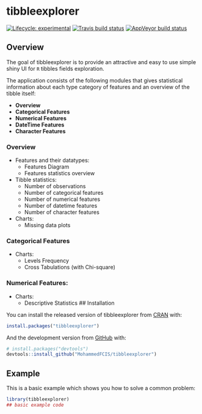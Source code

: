 
<!-- README.md is generated from README.Rmd. Please edit that file -->

# tibbleexplorer

<!-- badges: start -->

[![Lifecycle:
experimental](https://img.shields.io/badge/lifecycle-experimental-orange.svg)](https://www.tidyverse.org/lifecycle/#experimental)
[![Travis build
status](https://travis-ci.org/MohammedFCIS/tibbleexplorer.svg?branch=master)](https://travis-ci.org/MohammedFCIS/tibbleexplorer)
[![AppVeyor build
status](https://ci.appveyor.com/api/projects/status/github/MohammedFCIS/tibbleexplorer?branch=master&svg=true)](https://ci.appveyor.com/project/MohammedFCIS/tibbleexplorer)
<!-- badges: end -->

## Overview

The goal of tibbleexplorer is to provide an attractive and easy to use
simple shiny UI for `R` tibbles fields exploration.

The application consists of the following modules that gives statistical
information about each type category of features and an overview of the
tibble itself:

  - **Overview** <!-- insert a screenshot here -->
  - **Categorical Features** <!-- insert a screenshot here -->
  - **Numerical Features** <!-- insert a screenshot here -->
  - **DateTime Features** <!-- insert a screenshot here -->
  - **Character Features**
<!-- insert a screenshot here -->

### Overview

<!-- shiny dashboard https://rstudio.github.io/shinydashboard/structure.html#boxes -->

<!-- controls to use https://github.com/dreamRs/shinyWidgets -->

<!-- https://github.com/dcomtois/summarytools -->

<!-- https://boxuancui.github.io/DataExplorer/articles/dataexplorer-intro.html -->

<!-- other charts to use https://www.r-graph-gallery.com/ -->

  - Features and their datatypes:
      - Features Diagram
        <!-- https://christophergandrud.github.io/networkD3/ -->
        <!-- https://www.r-graph-gallery.com/339-circular-dendrogram-with-ggraph.html -->
      - Features statistics overview
  - Tibble statistics:
      - Number of observations
      - Number of categorical features
      - Number of numerical features
      - Number of datetime features
      - Number of character features
  - Charts:
      - Missing data plots

### Categorical Features

  - Charts:
      - Levels Frequency
      - Cross Tabulations (with Chi-square)

### Numerical Features:

  - Charts:
      - Descriptive Statistics \#\# Installation

You can install the released version of tibbleexplorer from
[CRAN](https://CRAN.R-project.org) with:

``` r
install.packages("tibbleexplorer")
```

And the development version from [GitHub](https://github.com/) with:

``` r
# install.packages("devtools")
devtools::install_github("MohammedFCIS/tibbleexplorer")
```

## Example

This is a basic example which shows you how to solve a common problem:

``` r
library(tibbleexplorer)
## basic example code
```
